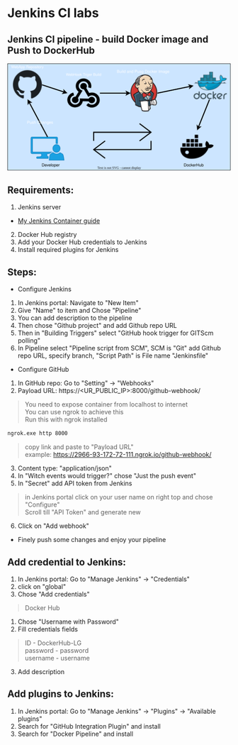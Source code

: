 <h1>Jenkins CI labs</h1>
<h2>Jenkins CI pipeline - build Docker image and Push to DockerHub</h2>
<p align="center">
<img src="https://github.com/Joska99/jenkins-docker/blob/main/diagram.drawio.svg">
</p>

<h2>Requirements:</h2>

1. Jenkins server
- [My Jenkins Container guide](https://github.com/Joska99/joska/tree/main/docker/jenkins)
2. Docker Hub registry
3. Add your Docker Hub credentials to Jenkins
4. Install required plugins for Jenkins

<h2> Steps:</h2>

- Configure Jenkins

1. In Jenkins portal: Navigate to "New Item"
2. Give "Name" to item and Chose "Pipeline"
3. You can add description to the pipeline
4. Then chose "Github project" and add Github repo URL
5. Then in "Building Triggers" select "GitHub hook trigger for GITScm polling"
6. In Pipeline select "Pipeline script from SCM", SCM is "Git" add Github repo URL, specify branch, "Script Path" is File name "Jenkinsfile"

- Configure GitHub

1. In GitHub repo: Go to "Setting" -> "Webhooks"
2. Payload URL: https://<UR_PUBLIC_IP>:8000/github-webhook/

>You need to expose container from localhost to internet </br>
>You can use ngrok to achieve this </br>
>Run this with ngrok installed
```bash
ngrok.exe http 8000
```
>copy link and paste to "Payload URL" </br>
>example: https://2966-93-172-72-111.ngrok.io/github-webhook/ </br>

3. Content type: "application/json"
4. In "Witch events would trigger?" chose "Just the push event"
5. In "Secret" add API token from Jenkins
>in Jenkins portal click on your user name on right top and chose "Configure" </br>
>Scroll till "API Token" and generate new </br>

6. Click on "Add webhook"

- Finely push some changes and enjoy your pipeline

<h2> Add credential to Jenkins:</h2>

1. In Jenkins portal: Go to "Manage Jenkins" -> "Credentials"
2. click on "global"
3. Chose "Add credentials"
> Docker Hub
1. Chose "Username with Password"
2. Fill credentials fields 
>ID - DockerHub-LG</br>
>password - password</br>
>username - username
3. Add description 

<h2> Add plugins to Jenkins:</h2>


1. In Jenkins portal: Go to "Manage Jenkins" -> "Plugins" -> "Available plugins"
2. Search for "GitHub Integration Plugin" and install
2. Search for "Docker Pipeline" and install







